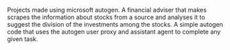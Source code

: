 Projects made using microsoft autogen.
A financial adviser that makes scrapes the information about stocks from a source and analyses it to suggest the division of the investments among the stocks.
A simple autogen code that uses the autogen user proxy and assistant agent to complete any given task.

